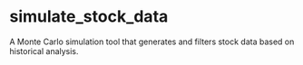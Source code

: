 # simulate_stock_data
A Monte Carlo simulation tool that generates and filters stock data based on historical analysis.
